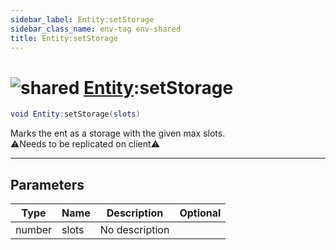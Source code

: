 ```yaml
---
sidebar_label: Entity:setStorage
sidebar_class_name: env-tag env-shared
title: Entity:setStorage
---
```


# <img src='/img/wiki/shared.png' alt='shared' classname='env-tag' /> [Entity](../entity/README.md):setStorage

```lua
void Entity:setStorage(slots)
```

Marks the ent as a storage with the given max slots.<br/>⚠️Needs to be replicated on client⚠️<br/>

-----------------
## Parameters

| Type   | Name | Description | Optional |
| ------ | ---- | ----------- | -------: |
| number | slots | No description |   |
